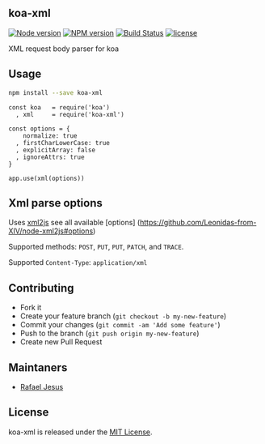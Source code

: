 ## koa-xml
[![Node version](https://img.shields.io/node/v/latest-version.svg)](https://npmjs.org/package/koa-xml)
[![NPM version](http://img.shields.io/npm/v/koa-xml.svg)](https://www.npmjs.org/package/koa-xml)
[![Build Status](https://travis-ci.org/rafaeljesus/koa-xml.svg?branch=master)](https://travis-ci.org/rafaeljesus/koa-xml)
[![license](http://img.shields.io/badge/license-MIT-brightgreen.svg)](https://github.com/rafaeljesus/koa-xml/blob/master/LICENSE)


XML request body parser for koa

## Usage

```bash
npm install --save koa-xml
```

```js[![NPM version]
const koa   = require('koa')
  , xml     = require('koa-xml')

const options = {
    normalize: true
  , firstCharLowerCase: true
  , explicitArray: false
  , ignoreAttrs: true
}

app.use(xml(options))
```

## Xml parse options
Uses [xml2js](https://github.com/Leonidas-from-XIV/node-xml2js) see all available [options] (https://github.com/Leonidas-from-XIV/node-xml2js#options)

Supported methods: `POST`, `PUT`, `PUT`, `PATCH`, and `TRACE`.

Supported `Content-Type`: `application/xml`

## Contributing
- Fork it
- Create your feature branch (`git checkout -b my-new-feature`)
- Commit your changes (`git commit -am 'Add some feature'`)
- Push to the branch (`git push origin my-new-feature`)
- Create new Pull Request

## Maintaners

* [Rafael Jesus](https://github.com/rafaeljesus)

## License
koa-xml is released under the [MIT License](http://www.opensource.org/licenses/MIT).
